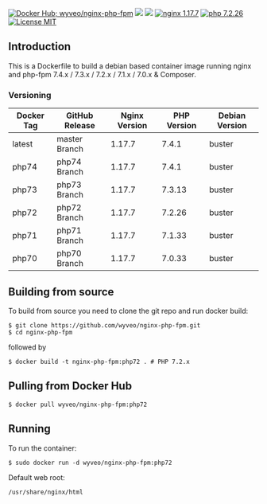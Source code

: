 [![Docker Hub; wyveo/nginx-php-fpm](https://img.shields.io/badge/docker%20hub-wyveo%2Fnginx--php--fpm-blue.svg?&logo=docker&style=for-the-badge)](https://hub.docker.com/r/wyveo/nginx-php-fpm/) [![](https://img.shields.io/microbadger/image-size/wyveo/nginx-php-fpm/php72.svg?&style=for-the-badge)](https://microbadger.com/images/wyveo/nginx-php-fpm) [![](https://img.shields.io/microbadger/layers/wyveo/nginx-php-fpm/php72.svg?&style=for-the-badge)](https://microbadger.com/images/wyveo/nginx-php-fpm) [![nginx 1.17.7](https://img.shields.io/badge/nginx-1.17.7-brightgreen.svg?&logo=nginx&logoColor=white&style=for-the-badge)](https://nginx.org/en/CHANGES) [![php 7.2.26](https://img.shields.io/badge/php--fpm-7.2.26-blue.svg?&logo=php&logoColor=white&style=for-the-badge)](https://secure.php.net/releases/7_2_26.php) [![License MIT](https://img.shields.io/badge/license-MIT-blue.svg?&style=for-the-badge)](https://github.com/wyveo/nginx-php-fpm/blob/master/LICENSE)

## Introduction
This is a Dockerfile to build a debian based container image running nginx and php-fpm 7.4.x / 7.3.x / 7.2.x / 7.1.x / 7.0.x & Composer.

### Versioning
| Docker Tag | GitHub Release | Nginx Version | PHP Version | Debian Version |
|-----|-------|-----|--------|--------|
| latest | master Branch |1.17.7 | 7.4.1 | buster |
| php74 | php74 Branch |1.17.7 | 7.4.1 | buster |
| php73 | php73 Branch |1.17.7 | 7.3.13 | buster |
| php72 | php72 Branch |1.17.7 | 7.2.26 | buster |
| php71 | php71 Branch |1.17.7 | 7.1.33 | buster |
| php70 | php70 Branch |1.17.7 | 7.0.33 | buster |

## Building from source
To build from source you need to clone the git repo and run docker build:
```
$ git clone https://github.com/wyveo/nginx-php-fpm.git
$ cd nginx-php-fpm
```

followed by
```
$ docker build -t nginx-php-fpm:php72 . # PHP 7.2.x
```


## Pulling from Docker Hub
```
$ docker pull wyveo/nginx-php-fpm:php72
```

## Running
To run the container:
```
$ sudo docker run -d wyveo/nginx-php-fpm:php72
```

Default web root:
```
/usr/share/nginx/html
```
